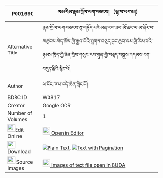 |P001690|ལམ་རིམ་རྣམ་གྲོལ་ལག་བཅངས། （ལྷ་ས་པར་མ།） 
| --- | --- 
|Alternative Title |རྣམ་གྲོལ་ལག་བཅངས་སུ་གཏོད་པའི་མན་ངག་ཟབ་མོ་ཚང་ལ་མ་ནོར་བ་མཚུངས་མེད་ཆོས་ཀྱི་རྒྱལ་པོའི་ཐུགས་བཅུད་བྱང་ཆུབ་ལམ་གྱི་རིམ་པའི་ཉམས་ཁྲིད་ཀྱི་ཟིན་བྲིས་གསུང་རབ་ཀུན་གྱི་བཅུད་བསྡུས་གདམས་ངག་བདུད་རྩིའི་སྙིང་པོ།
|Author| ཕ་བོང་ཁ་པ་བདེ་ཆེན་སྙིང་པོ།
|BDRC ID | W3817
|Creator | Google OCR
|Number of Volumes| 1
|<img width="25" src="https://img.icons8.com/color/25/000000/edit-property.png">Edit Online| [<img width="25" src="https://avatars.githubusercontent.com/u/45091458?s=200&v=4"> Open in Editor](http://editor.openpecha.org/P001690)
|<img width="25" src="https://img.icons8.com/fluent/48/000000/download-2.png"/>  Download | [![](https://img.icons8.com/color/20/000000/txt.png)Plain Text](https://github.com/Openpecha/P001690/releases/download/v1/lamrim_namdrol_lak_chang_lhasa_plain_P001690.zip), [![](https://img.icons8.com/color/20/000000/txt.png)Text with Pagination](https://github.com/Openpecha/P001690/releases/download/v1/lamrim_namdrol_lak_chang_lhasa_pages_P001690.zip)
|<img width="25" src="https://img.icons8.com/plasticine/100/000000/pictures-folder.png"/>  Source Images | [<img width="25" src="https://library.bdrc.io/icons/BUDA-small.svg"> Images of text file open in BUDA](https://library.bdrc.io/show/bdr:W3817)